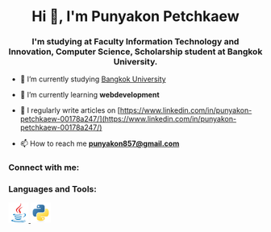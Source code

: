 <h1 align="center">Hi 👋, I'm Punyakon Petchkaew</h1>
<h3 align="center">I'm studying at Faculty Information Technology and Innovation, Computer Science, Scholarship student at Bangkok University.</h3>

- 🔭 I’m currently studying [Bangkok University](https://www.bu.ac.th/th/)

- 🌱 I’m currently learning **webdevelopment**

- 📝 I regularly write articles on [https://www.linkedin.com/in/punyakon-petchkaew-00178a247/](https://www.linkedin.com/in/punyakon-petchkaew-00178a247/)

- 📫 How to reach me **punyakon857@gmail.com**

<h3 align="left">Connect with me:</h3>
<p align="left">
</p>

<h3 align="left">Languages and Tools:</h3>
<p align="left"> <a href="https://www.java.com" target="_blank" rel="noreferrer"> <img src="https://raw.githubusercontent.com/devicons/devicon/master/icons/java/java-original.svg" alt="java" width="40" height="40"/> </a> <a href="https://www.python.org" target="_blank" rel="noreferrer"> <img src="https://raw.githubusercontent.com/devicons/devicon/master/icons/python/python-original.svg" alt="python" width="40" height="40"/> </a> </p>
